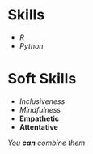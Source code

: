 # Skills
* *R*
* *Python*


# Soft Skills

* *Inclusiveness*
* _Mindfulness_
* **Empathetic**
* __Attentative__

_You **can** combine them_
